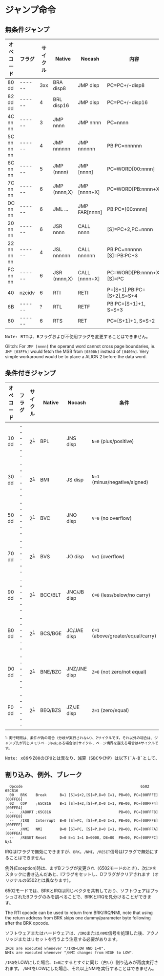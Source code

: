 # ジャンプ命令

## 無条件ジャンプ

オペコード | フラグ | サイクル | Native | Nocash | 内容
-- | -- | -- | -- | -- | -- 
80 dd       | ------ | 3xx | BRA disp8    | JMP disp      | PC=PC+/-disp8
82 dd dd    | ------ | 4   | BRL disp16   | JMP disp      | PC=PC+/-disp16
4C nn nn    | ------ | 3   | JMP nnnn     | JMP nnnn      | PC=nnnn
5C nn nn nn | ------ | 4   | JMP nnnnnn   | JMP nnnnnn    | PB:PC=nnnnnn
6C nn nn    | ------ | 5   | JMP (nnnn)   | JMP \[nnnn\]    | PC=WORD\[00:nnnn\]
7C nn nn    | ------ | 6   | JMP (nnnn,X) | JMP \[nnnn+X\]  | PC=WORD\[PB:nnnn+X\]
DC nn nn    | ------ | 6   | JML ...      | JMP FAR\[nnnn\] | PB:PC=\[00:nnnn\]
20 nn nn    | ------ | 6   | JSR nnnn     | CALL nnnn     | \[S\]=PC+2,PC=nnnn
22 nn nn nn | ------ | 4   | JSL nnnnnn   | CALL nnnnnn   | PB:PC=nnnnnn \[S\]=PB:PC+3
FC nn nn    | ------ | 6   | JSR (nnnn,X) | CALL \[nnnn+X\] | PC=WORD\[PB:nnnn+X\] \[S\]=PC
40          | nzcidv | 6   | RTI          | RETI          | P=\[S+1\],PB:PC=\[S+2\],S=S+4
6B          | ------ | ?   | RTL          | RETF          | PB:PC=\[S+1\]+1, S=S+3
60          | ------ | 6   | RTS          | RET           | PC=\[S+1\]+1, S=S+2

<pre>
Note: RTIは、Bフラグおよび不使用フラグを変更することはできません。
</pre>

Glitch: For `JMP [nnnn]` the operand word cannot cross page boundaries, ie. `JMP [03FFh]` would fetch the MSB from `[0300h]` instead of `[0400h]`. Very simple workaround would be to place a ALIGN 2 before the data word.

## 条件付きジャンプ

オペコード | フラグ | サイクル | Native | Nocash | 条件
-- | -- | -- | -- | -- | -- 
10 dd | ------ | 2<sup>[1](#cycle)</sup> | BPL     | JNS     disp  | `N=0` (plus/positive)
30 dd | ------ | 2<sup>[1](#cycle)</sup> | BMI     | JS      disp  | `N=1` (minus/negative/signed)
50 dd | ------ | 2<sup>[1](#cycle)</sup> | BVC     | JNO     disp  | `V=0` (no overflow)
70 dd | ------ | 2<sup>[1](#cycle)</sup> | BVS     | JO      disp  | `V=1` (overflow)
90 dd | ------ | 2<sup>[1](#cycle)</sup> | BCC/BLT | JNC/JB  disp  | `C=0` (less/below/no carry)
B0 dd | ------ | 2<sup>[1](#cycle)</sup> | BCS/BGE | JC/JAE  disp  | `C=1` (above/greater/equal/carry)
D0 dd | ------ | 2<sup>[1](#cycle)</sup> | BNE/BZC | JNZ/JNE disp  | `Z=0` (not zero/not equal)
F0 dd | ------ | 2<sup>[1](#cycle)</sup> | BEQ/BZS | JZ/JE   disp  | `Z=1` (zero/equal)

<sup id="cycle">1: 実行時間は、条件が偽の場合（分岐が実行されない）、2サイクルです。それ以外の場合は、ジャンプ先が同じメモリページ内にある場合は3サイクル、ページ境界を越える場合は4サイクルです。</sup>

<pre>
Note: x86やZ80のCPUとは異なり、減算（SBCやCMP）は以下(`A-B`として、`A >= B`)のときに`carry=set`となります。
</pre>

## 割り込み、例外、ブレーク

```
  Opcode                                                      6502     65C816
  00   BRK    Break      B=1 [S]=$+2,[S]=P,D=0 I=1, PB=00, PC=[00FFFE] [00FFE6]
  02   COP    ;65C816    B=1 [S]=$+2,[S]=P,D=0 I=1, PB=00, PC=[00FFF4] [00FFE4]
  --   /ABORT ;65C816                               PB=00, PC=[00FFF8] [00FFE8]
  --   /IRQ   Interrupt  B=0 [S]=PC, [S]=P,D=0 I=1, PB=00, PC=[00FFFE] [00FFEE]
  --   /NMI   NMI        B=0 [S]=PC, [S]=P,D=0 I=1, PB=00, PC=[00FFFA] [00FFEA]
  --   /RESET Reset      D=0 E=1 I=1 D=0000, DB=00  PB=00, PC=[00FFFC] N/A
```

IRQはIフラグで無効にできますが、`BRK`，`/NMI`，`/RESET`信号はIフラグで無効にすることはできません。

例外(Exception)時は、まずBフラグが変更され（6502モードのとき）、次に`P`をスタックに書き込んだあと、Iフラグをセットし、Dフラグがクリアされます（オリジナルの6502とは異なります）。

6502モードでは、BRKとIRQは同じベクタを共有しており、ソフトウェアはプッシュされたBフラグのみを調べることで、BRKとIRQを見分けることができます。

The RTI opcode can be used to return from BRK/IRQ/NMI, note that using the return address from BRK skips one dummy/parameter byte following after the BRK opcode.

ソフトウェアまたはハードウェアは、`/IRQ`または`/NMI`信号を処理した後、アクノリッジまたはリセットを行うよう注意する必要があります。

```
IRQs are executed whenever "/IRQ=LOW AND I=0".
NMIs are executed whenever "/NMI changes from HIGH to LOW".
```

`/IRQ`をLOWにした場合、`I=0`にするとすぐに同じ（古い）割り込みが再度実行されます。 `/NMI`をLOWにした場合、それ以上NMIを実行することはできません。
